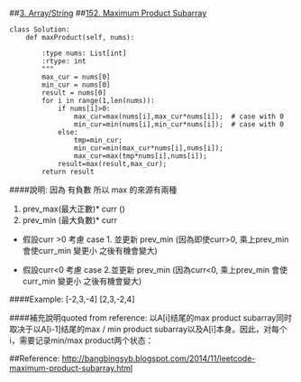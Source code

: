##[3. Array/String](/arraystring.md)
##[152. Maximum Product Subarray](https://leetcode.com/problems/maximum-product-subarray/)

```python=
class Solution:
    def maxProduct(self, nums):
        
        :type nums: List[int]
        :rtype: int
        """
        max_cur = nums[0]
        min_cur = nums[0]
        result = nums[0]
        for i in range(1,len(nums)):
            if nums[i]>0:
                max_cur=max(nums[i],max_cur*nums[i]);  # case with 0
                min_cur=min(nums[i],min_cur*nums[i]);  # case with 0
            else:
                tmp=min_cur;                
                min_cur=min(max_cur*nums[i],nums[i]);
                max_cur=max(tmp*nums[i],nums[i]);
            result=max(result,max_cur);
        return result    
```
    
      
          
####說明:
  因為 有負數  所以 max 的來源有兩種
  1. prev_max(最大正數)* curr ()  
  2. prev_min (最大負數)* curr 
           
  * 假設curr >0 
      考慮 case 1.  並更新 prev_min (因為即使curr>0, 乘上prev_min 會使curr_min 變更小  之後有機會變大)

  * 假設curr<0 
      考慮 case 2.並更新 prev_min (因為curr<0, 乘上prev_min 會使curr_min 變更小  之後有機會變大)

 
 
####Example:
[-2,3,-4]  [2,3,-2,4]

 

####補充說明quoted from reference:
以A[i]结尾的max product subarray同时取决于以A[i-1]结尾的max / min product subarray以及A[i]本身。因此，对每个i，需要记录min/max product两个状态：
        
##Reference:
http://bangbingsyb.blogspot.com/2014/11/leetcode-maximum-product-subarray.html
